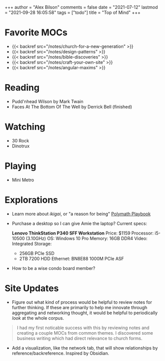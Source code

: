 +++
author = "Alex Bilson"
comments = false
date = "2021-07-12"
lastmod = "2021-09-28 16:05:58"
tags = ["todo"]
title = "Top of Mind"
+++

# Favorite MOCs

- {{< backref src="/notes/church-for-a-new-generation" >}}
- {{< backref src="/notes/design-patterns" >}}
- {{< backref src="/notes/bible-discoveries" >}}
- {{< backref src="/notes/craft-your-own-site" >}}
- {{< backref src="/notes/angular-maxims" >}}

# Reading

- Pudd'nhead Wilson by Mark Twain
- Faces At The Bottom Of The Well by Derrick Bell (finished)

# Watching

- 30 Rock
- Dinotrux

# Playing

- Mini Metro

# Explorations

- Learn more about _ikigai_, or "a reason for being" [Polymath Playbook](https://salman.io/blog/polymath-playbook/)
- Purchase a desktop so I can give Amie the laptop? Current specs:

    **Lenovo ThinkStation P340 SFF Workstation**
    Price: $1159
    Processor: i5-10500 (3.10GHz)
    OS: Windows 10 Pro
    Memory: 16GB DDR4
    Video: Integrated
    Storage:
    - 256GB PCIe SSD
    - 2TB 7200 HDD
    Ethernet: BN8E88 1000M PCIe ASF

- How to be a wise condo board member?

# Site Updates

- Figure out what kind of process would be helpful to review notes for further thinking. If these are primarily to help me innovate through aggregating and networking thought, it would be helpful to periodically _look_ at the whole corpus.

> I had my first noticable success with this by reviewing notes and creating a couple MOCs from common themes. I discovered some business writing which had direct relevance to church forms.

- Add a visualization, like the network tab, that will show relationships by reference/backreference. Inspired by Obsidian.
